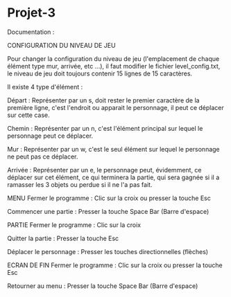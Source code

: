 # Projet-3

Documentation :

  CONFIGURATION DU NIVEAU DE JEU 
    
   Pour changer la configuration du niveau de jeu (l'emplacement de chaque élément type mur, arrivée, etc ...), il faut modifier le          fichier level_config.txt, le niveau de jeu doit toujours contenir 15 lignes de 15 caractères.
   
   Il existe 4 type d'élément :
   
   Départ :
    Représenter par un s, doit rester le premier caractère de la première ligne, c'est l'endroit ou apparait le personnage, il peut ce  déplacer sur cette case.
    
   Chemin : 
    Représenter par un n, c'est l'élément principal sur lequel le personnage peut ce déplacer.
    
   Mur : 
    Représenter par un w, c'est le seul élément sur lequel le personnage ne peut pas ce déplacer.
    
   Arrivée :
    Représenter par un e, le personnage peut, évidemment, ce déplacer sur cet élément, ce qui terminera la partie, qui sera gagnée si il a ramasser les 3 objets ou perdue si il ne l'a pas fait.



  MENU
   Fermer le programme :
    Clic sur la croix ou presser la touche Esc
    
   Commencer une partie :
    Presser la touche Space Bar (Barre d'espace)
    
    

  PARTIE
    Fermer le programme : 
      Clic sur la croix
      
   Quitter la partie :
     Presser la touche Esc
      
   Déplacer le personnage :
     Presser les touches directionnelles (flèches)

  ECRAN DE FIN
    Fermer le programme :
      Clic sur la croix ou presser la touche Esc
      
   Retourner au menu :
      Presser la touche Space Bar (Barre d'espace)
